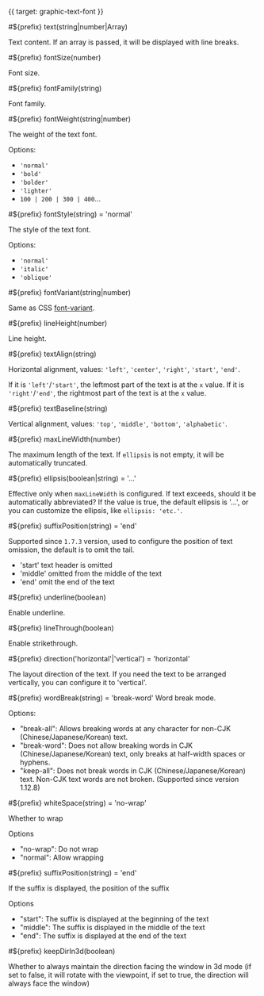 {{ target: graphic-text-font }}

<!-- Canopus Graphic Attributes, ITextGraphicAttribute -->

#${prefix} text(string|number|Array)

Text content. If an array is passed, it will be displayed with line breaks.

#${prefix} fontSize(number)

Font size.

#${prefix} fontFamily(string)

Font family.

#${prefix} fontWeight(string|number)

The weight of the text font.

Options:

- `'normal'`
- `'bold'`
- `'bolder'`
- `'lighter'`
- `100 | 200 | 300 | 400`...

#${prefix} fontStyle(string) = 'normal'

The style of the text font.

Options:

- `'normal'`
- `'italic'`
- `'oblique'`

#${prefix} fontVariant(string|number)

Same as CSS [font-variant](https://developer.mozilla.org/en-US/docs/Web/CSS/font-variant).

#${prefix} lineHeight(number)

Line height.

#${prefix} textAlign(string)

Horizontal alignment, values: `'left'`, `'center'`, `'right'`, `'start'`, `'end'`.

If it is `'left'`/`'start'`, the leftmost part of the text is at the `x` value. If it is `'right'`/`'end'`, the rightmost part of the text is at the `x` value.

#${prefix} textBaseline(string)

Vertical alignment, values: `'top'`, `'middle'`, `'bottom'`, `'alphabetic'`.

#${prefix} maxLineWidth(number)

The maximum length of the text. If `ellipsis` is not empty, it will be automatically truncated.

#${prefix} ellipsis(boolean|string) = '...'

Effective only when `maxLineWidth` is configured. If text exceeds, should it be automatically abbreviated? If the value is true, the default ellipsis is '...', or you can customize the ellipsis, like `ellipsis: 'etc.'`.

#${prefix} suffixPosition(string) = 'end'

Supported since `1.7.3` version, used to configure the position of text omission, the default is to omit the tail.

- 'start' text header is omitted
- 'middle' omitted from the middle of the text
- 'end' omit the end of the text

#${prefix} underline(boolean)

Enable underline.

#${prefix} lineThrough(boolean)

Enable strikethrough.

#${prefix} direction('horizontal'|'vertical') = 'horizontal'

The layout direction of the text. If you need the text to be arranged vertically, you can configure it to 'vertical'.

#${prefix} wordBreak(string) = 'break-word'
Word break mode.

Options:

- "break-all": Allows breaking words at any character for non-CJK (Chinese/Japanese/Korean) text.
- "break-word": Does not allow breaking words in CJK (Chinese/Japanese/Korean) text, only breaks at half-width spaces or hyphens.
- "keep-all": Does not break words in CJK (Chinese/Japanese/Korean) text. Non-CJK text words are not broken. (Supported since version 1.12.8)

#${prefix} whiteSpace(string) = 'no-wrap'

Whether to wrap

Options

- "no-wrap": Do not wrap
- "normal": Allow wrapping

#${prefix} suffixPosition(string) = 'end'

If the suffix is displayed, the position of the suffix

Options

- "start": The suffix is displayed at the beginning of the text
- "middle": The suffix is displayed in the middle of the text
- "end": The suffix is displayed at the end of the text

#${prefix} keepDirIn3d(boolean)

Whether to always maintain the direction facing the window in 3d mode (if set to false, it will rotate with the viewpoint, if set to true, the direction will always face the window)

